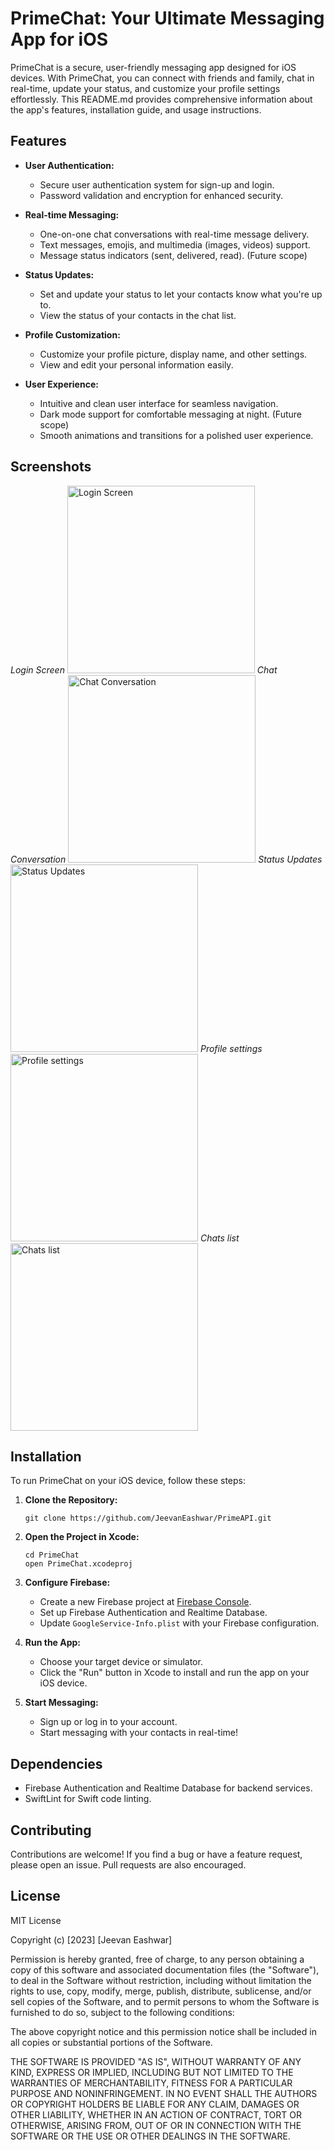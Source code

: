 
# PrimeChat: Your Ultimate Messaging App for iOS

PrimeChat is a secure, user-friendly messaging app designed for iOS devices. With PrimeChat, you can connect with friends and family, chat in real-time, update your status, and customize your profile settings effortlessly. This README.md provides comprehensive information about the app's features, installation guide, and usage instructions.

## Features

- **User Authentication:**
  - Secure user authentication system for sign-up and login.
  - Password validation and encryption for enhanced security.
  
- **Real-time Messaging:**
  - One-on-one chat conversations with real-time message delivery.
  - Text messages, emojis, and multimedia (images, videos) support.
  - Message status indicators (sent, delivered, read). (Future scope)

- **Status Updates:**
  - Set and update your status to let your contacts know what you're up to.
  - View the status of your contacts in the chat list.

- **Profile Customization:**
  - Customize your profile picture, display name, and other settings.
  - View and edit your personal information easily.

- **User Experience:**
  - Intuitive and clean user interface for seamless navigation.
  - Dark mode support for comfortable messaging at night. (Future scope)
  - Smooth animations and transitions for a polished user experience.

## Screenshots

*Login Screen*
<img src="/screenshots/login_screen.png" alt="Login Screen" width="300"/>
*Chat Conversation*
<img src="/screenshots/chat_conversation.png" alt="Chat Conversation" width="300"/>
*Status Updates*
<img src="/screenshots/status_updates.png" alt="Status Updates" width="300"/>
*Profile settings*
<img src="/screenshots/chat_conversation.png" alt="Profile settings" width="300"/>
*Chats list*
<img src="/screenshots/status_updates.png" alt="Chats list" width="300"/>


## Installation

To run PrimeChat on your iOS device, follow these steps:

1. **Clone the Repository:**
   ```
   git clone https://github.com/JeevanEashwar/PrimeAPI.git
   ```

2. **Open the Project in Xcode:**
   ```
   cd PrimeChat
   open PrimeChat.xcodeproj
   ```

3. **Configure Firebase:**
   - Create a new Firebase project at [Firebase Console](https://console.firebase.google.com/).
   - Set up Firebase Authentication and Realtime Database.
   - Update `GoogleService-Info.plist` with your Firebase configuration.

4. **Run the App:**
   - Choose your target device or simulator.
   - Click the "Run" button in Xcode to install and run the app on your iOS device.

5. **Start Messaging:**
   - Sign up or log in to your account.
   - Start messaging with your contacts in real-time!

## Dependencies

- Firebase Authentication and Realtime Database for backend services.
- SwiftLint for Swift code linting.

## Contributing

Contributions are welcome! If you find a bug or have a feature request, please open an issue. Pull requests are also encouraged.

## License

MIT License

Copyright (c) [2023] [Jeevan Eashwar]

Permission is hereby granted, free of charge, to any person obtaining a copy
of this software and associated documentation files (the "Software"), to deal
in the Software without restriction, including without limitation the rights
to use, copy, modify, merge, publish, distribute, sublicense, and/or sell
copies of the Software, and to permit persons to whom the Software is
furnished to do so, subject to the following conditions:

The above copyright notice and this permission notice shall be included in all
copies or substantial portions of the Software.

THE SOFTWARE IS PROVIDED "AS IS", WITHOUT WARRANTY OF ANY KIND, EXPRESS OR
IMPLIED, INCLUDING BUT NOT LIMITED TO THE WARRANTIES OF MERCHANTABILITY,
FITNESS FOR A PARTICULAR PURPOSE AND NONINFRINGEMENT. IN NO EVENT SHALL THE
AUTHORS OR COPYRIGHT HOLDERS BE LIABLE FOR ANY CLAIM, DAMAGES OR OTHER
LIABILITY, WHETHER IN AN ACTION OF CONTRACT, TORT OR OTHERWISE, ARISING FROM,
OUT OF OR IN CONNECTION WITH THE SOFTWARE OR THE USE OR OTHER DEALINGS IN THE
SOFTWARE.

